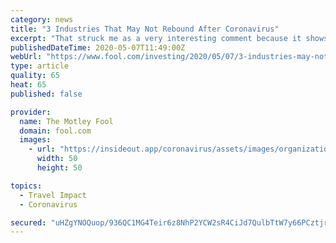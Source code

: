 ```yaml
---
category: news
title: "3 Industries That May Not Rebound After Coronavirus"
excerpt: "That struck me as a very interesting comment because it shows that despite the necessity of air travel in the global economy, Buffett believes the coronavirus pandemic has real potential to change human behavior."
publishedDateTime: 2020-05-07T11:49:00Z
webUrl: "https://www.fool.com/investing/2020/05/07/3-industries-may-not-rebound-after-coronavirus.aspx"
type: article
quality: 65
heat: 65
published: false

provider:
  name: The Motley Fool
  domain: fool.com
  images:
    - url: "https://insideout.app/coronavirus/assets/images/organizations/fool.com-50x50.jpg"
      width: 50
      height: 50

topics:
  - Travel Impact
  - Coronavirus

secured: "uHZgYNOQuop/936QC1MG4Teir6z8NhP2YCW2sR4CiJd7QulbTtW7y66PCztjrHnNMPFPbv0isQTEBasgam7J15cmtOry61yQvvOlU5RHhuBBPdT7E3T0s06ZmnkDg7TknW3hdGxHA/+a1OeHOQQgWT3V66AuQn0gz5GR5OE6FPrwiixs7PpAbBwSz8oOgJrfu6Vvne3yb5XPw/1v3rb8RKqs7B8kiy6Uhp9P/OY6WUT9MNe9BcEoy7jA5fTERtYEJ7FEToCSsubg+mRFLJlcdmmrsasGxEedkG3eIaj3LyjI5+KfdsfKEVK6XOTVl4/UE3utJ9GNXSZyK5/akGgudmgDe1hDeLh4ErnyNCPrEVtWuI1GudS3hSp18UZKMzDKJwEwRswDHB+T1YkdALFvDlWC7kvCJNq2HG5Np5rPTouzYo2V9BXHtsenyWAETOt1vBB+tRloYW9T2rg6kpwgevXsD72HiuwCdBbWTrmJc64=;4cfzqOQKIymavQ47fKjYbg=="
---
```



